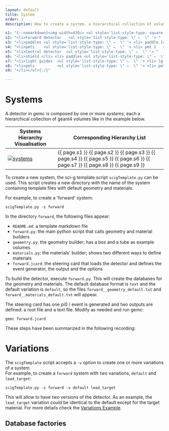 ```yaml
---
layout: default
title: System
order: 1
description: How to create a system, a hierarchical collection of volumes.

s1: "{::nomarkdown}<img width=420/> <ul style='list-style-type: square'>"
s2: "<li>Forward detector   <ul style='list-style-type: \" ⌙ ︎ \" '> "
s3: "<li>paddles <ul style='list-style-type: \" ⌙ ︎ \" '> <li> paddle 1</li> <li> ... </li> </ul> </li>  "
s4: "<li>pmts    <ul style='list-style-type: \" ⌙ ︎ \" '> <li> pmt 1   </li> <li> ... </li> </ul> </li> </ul> </li>"
s5: "<li>Central detector  <ul style='list-style-type: \" ⌙ ︎ \" '> "
s6: "<li>shield </li> <li> paddles <ul style='list-style-type: \" ⌙ ︎ \" '>  "
s7: "<li>light guides  <ul style='list-style-type: \" ⌙ ︎ \" '> <li> lg 1   </li> <li> ... </li> </ul> </li> "
s8: "<li>pmts          <ul style='list-style-type: \" ⌙ ︎ \" '> <li> pmt 1  </li> <li> ... </li> </ul> </li> </ul> </li>"
s9: "</li></ul>{:/}"

---
```


# Systems


A detector in gemc is composed by one or more *systems*, each a hierarchical collection of geant4 volumes like 
in the example below.


| Systems Hierarchy Visualisation       | Corresponding Hierarchy List                                                                                                  |
|---------------------------------------|-------------------------------------------------------------------------------------------------------------------------------|
| [![systems]](../documentation/system) | {{ page.s1 }} {{ page.s2 }} {{ page.s3 }} {{ page.s4 }} {{ page.s5 }} {{ page.s6 }} {{ page.s7 }} {{ page.s8 }} {{ page.s9 }} |


To create a new system, the sci-g template script `scigTemplate.py` can be used. This script creates a new directory 
with the name of the system containing template files with default geometry and materials. 

For example, to create a 'forward' system:

``` 
scigTemplate.py -s forward
```

In the directory `forward`, the following files appear:

- `README.md`:  a template markdown file   
- `forward.py`: the main python script that calls geometry and material builders    
- `geometry.py`: the geometry builder; has a box and a tube as example volumes
- `materials.py`: the materials' builder; shows two different ways to define materials
- `forward.jcard`: the steering card that loads the detector and defines the event generator, the output and the options

To build the detector, execute `forward.py`.  This will create the databases for the geometry and materials. The default 
database format is `text` and the default variation is `default`, so the files 
`forward__geometry_default.txt` and `forward__materials_default.txt` will appear.

The steering card has one pi0 / event is generated and two outputs are defined: a root file and a text file. Modify as 
needed and run gemc:

```
gemc forward.jcard
```

These steps have been summarized in the following recording:

<script async id="asciicast-1wDOXfYmQKs53O31nOIlIDLda" src="https://asciinema.org/a/1wDOXfYmQKs53O31nOIlIDLda.js" data-autoplay="true" data-loop="true"></script>        
			 
                   
# Variations

The `scigTemplate` script accepts a `-v` option to create one or more variations of a system.  
For example, to create a `forward` system with two variations, `default` and `lead_target`:

```
scigTemplate.py -s forward -v default lead_target
```
This will allow to have two versions of the detector. As an example, the `lead_target` variation could be identical
to the default except for the target material. For more details check the [Variations Example](https://github.com/maureeungaro/sci-g/tree/main/examples/variations).





  ## Database factories		
    



<br/>

[systems]: /home/assets/images/systems.png
